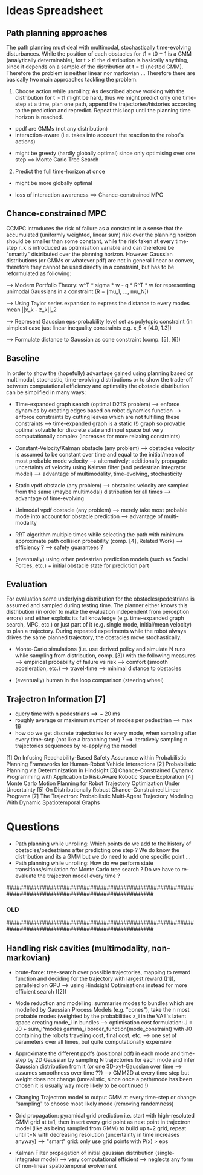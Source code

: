 # Ideas Spreadsheet


## Path planning approaches
The path planning must deal with multimodal, stochastically time-evolving disturbances. While the position of each obstacles for t1 = t0 + 1 is a GMM (analytically determinable), for t > t1 the distribution is basically anything, since it depends on a sample of the distribution at t = t1 (nested GMM). Therefore the problem is neither linear nor markovian ... Therefore there are basically two main approaches tackling the problem: 

1) Choose action while unrolling: As described above working with the distribution for t > t1 might be hard, thus we might predict only one time-step at a time, plan one path, append the trajectories/histories according to the prediction and repredict. Repeat this loop until the planning time horizon is reached. 
+ ppdf are GMMs (not any distribution)
+ interaction-aware (i.e. takes into account the reaction to the robot's actions)
- might be greedy (hardly globally optimal) since only optimising over one step
==> Monte Carlo Tree Search


2) Predict the full time-horizon at once 
+ might be more globally optimal 
- loss of interaction awareness
==> Chance-constrained MPC 



## Chance-constrained MPC
CCMPC introduces the risk of failure as a constraint in a sense that the accumulated (uniformly weighted, linear sum) risk over the planning horizon should be smaller than some constant, while the risk taken at every time-step r_k is introduced as optimisation variable and can therefore be "smartly" distributed over the planning horizon. However Gaussian distributions (or GMMs or whatever pdf) are not in general linear or convex, therefore they cannot be used directly in a constraint, but has to be reformulated as following: 

--> Modern Portfolio Theory: w^T * sigma * w - q * R^T * w for representing unimodal Gaussians in a constraint (R = [mu_1, ..., mu_N])

--> Using Taylor series expansion to express the distance to every modes mean ||x_k - z_k||_2

--> Represent Gaussian eps-probability level set as polytopic constraint (in simplest case just linear inequality constraints e.g. x_5 < [4.0, 1.3])

--> Formulate distance to Gaussian as cone constraint (comp. [5], [6])



## Baseline
In order to show the (hopefully) advantage gained using planning based on multimodal, stochastic, time-evolving distributions or to show the trade-off between computational efficiency and optimality the obstacle distribution can be simplified in many ways:  

- Time-expanded graph search (optimal D2TS problem)
--> enforce dynamics by creating edges based on robot dynamics function
--> enforce constraints by cutting leaves which are not fulfilling these constraints
--> time-expanded graph is a static (!) graph so provable optimal solvable for discrete state and input space but very computationally complex (increases for more relaxing constraints)

- Constant-Velocity/Kalman obstacle (any problem)
--> obstacles velocity is assumed to be constant over time and equal to the initial/mean of most probable mode velocity
--> alternatively: additionally propagate uncertainty of velocity using Kalman filter (and pedestrian integrator model)
--> advantage of multimodality, time-evolving, stochasticity

- Static vpdf obstacle (any problem)
--> obstacles velocity are sampled from the same (maybe multimodal) distribution for all times
--> advantage of time-evolving

- Unimodal vpdf obstacle (any problem)
--> merely take most probable mode into account for obstacle prediction 
--> advantage of multi-modality

- RRT algorithm multiple times while selecting the path with minimum approximate path collision probability (comp. [4], Related Work)
--> efficiency ? 
--> safety guarantees ? 

- (eventually) using other pedestrian prediction models (such as Social Forces, etc.) + initial obstacle state for prediction part



## Evaluation
For evaluation some underlying distribution for the obstacles/pedestrians is assumed and sampled during testing time. The planner either knows this distribution (in order to make the evaluation  independent from perception errors) and either exploits its full knowledge (e.g. time-expanded graph search, MPC, etc.) or just part of it (e.g. single mode, initial/mean velocity) to plan a trajectory. During repeated experiments while the robot always drives the same planned trajectory, the obstacles move stochastically.  

- Monte-Carlo simulations (i.e. use derived policy and simulate N runs while sampling from distribution, comp. [3]) with the following measures
--> empirical probability of failure vs risk
--> comfort (smooth acceleration, etc.)
--> travel-time
--> minimal distance to obstacles

- (eventually) human in the loop comparison (steering wheel)



## Trajectron Information [7]
- query time with n pedestrians ==> ~ 20 ms
- roughly average or maximum number of modes per pedestrian ==> max 16
- how do we get discrete trajectories for every mode, when sampling after every time-step (not like a branching tree) ? ==> iteratively sampling n trajectories sequences by re-applying the model



[1] On Infusing Reachability-Based Safety Assurance within Probabilistic Planning Frameworks for Human-Robot Vehicle Interactions
[2] Probabilistic Planning via Determinization in Hindsight
[3] Chance-Constrained Dynamic Programming with Application to Risk-Aware Robotic Space Exploration
[4] Monte Carlo Motion Planning for Robot Trajectory Optimization Under Uncertainty
[5] On Distributionally Robust Chance-Constrained Linear Programs
[7] The Trajectron: Probabilistic Multi-Agent Trajectory Modeling With Dynamic Spatiotemporal Graphs



# Questions
- Path planning while unrolling: Which points do we add to the history of obstacles/pedestrians after predicting one step ? We do know the distribution and its a GMM but we do need to add one specific point ... 
- Path planning while unrolling: How do we perform state transitions/simulation for Monte Carlo tree search ? Do we have to re-evaluate the trajectron model every time ?



####################################################################################################
### OLD ############################################################################################
####################################################################################################

## Handling risk cavities (multimodality, non-markovian)
- brute-force: tree-search over possible trajectories, mapping to reward function and deciding for the trajectory with largest reward ([1]), paralleled on GPU --> using Hindsight Optimisations instead for more efficient search ([2])

- Mode reduction and modelling: summarise modes to bundles which are modelled by Gaussian Process Models (e.g. "cones"), take the n most probable modes (weighted by the probabilities z_i in the VAE's latent space creating mode_i in bundles
--> optimisation cost formulation: 
J = J0 + sum_i^modes gamma_i border_function(mode_constraint) 
with J0 containing the robots traveling cost, final cost, etc. 
--> one set of parameters over all times, but quite computationally expensive
 
- Approximate the different ppdfs (positional pdf) in each mode and time-step by 2D Gaussian by sampling N trajectories for each mode and infer Gaussian distribution from it (or one 3D-xyt-Gaussian over time --> assumes smoothness over time ??)
--> GMM2D at every time step but weight does not change (unrealistic, since once a path/mode has been chosen it is usually way more likely to be continued !)   

- Changing Trajectron model to output GMM at every time-step or change "sampling" to choose most likely mode (removing randomness)

- Grid propagation: pyramidal grid prediction i.e. start with high-resoluted GMM grid at t=1, then insert every grid point as next point in trajectron model (like as being sampled from GMM) to build up t=2 grid, repeat until t=N with decreasing resolution (uncertainty in time increases anyway)
--> "smart" grid: only use grid points with P(x) > eps

- Kalman Filter propagation of initial gaussian distribution (single-integrator model)
--> very computational efficient
--> neglects any form of non-linear spatiotemporal evolvement 
